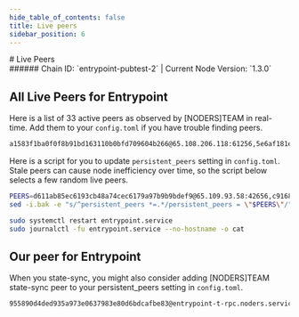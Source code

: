 ```yaml
---
hide_table_of_contents: false
title: Live peers
sidebar_position: 6
---
```


<div class="h1-with-icon icon-entrypoint">
# Live Peers
</div>
###### Chain ID: `entrypoint-pubtest-2` | Current Node Version: `1.3.0`

## All Live Peers for Entrypoint
Here is a list of 33 active peers as observed by [NODERS]TEAM in real-time. Add them to your `config.toml` if you have trouble finding peers.

```bash
a1583f1ba0f0f8b91bd163110b0bfd709604b266@65.108.206.118:61256,5e6af181ebf7f4ded2da56b004813ae70ba4f635@49.12.123.87:21116,c9168142f4989fcd96bbc52b9493b3089fa8862c@65.109.49.56:34656,05419a6f8cc137c4bb2d717ed6c33590aaae022d@213.133.100.172:26878,d57c7572d58cb3043770f2c0ba412b35035233ad@80.64.208.169:26656,1a54c65244018b2484a92172113b148a8855f559@91.144.171.205:20956,f7af71e7f32516f005192b21f1a83ca3f4fef4da@142.132.202.92:32256,7048ee28300ffa81103cd24b2af3d1af0c378def@195.201.197.4:34656,6e38397e09a2755841e2f350ba1ff8883a66551a@2a01:11556,b17f3f6a57a42081749c8f580af3567b5646f0bf@2406:26646,49db17efc0e026b3ffbcba003a99eacce3f02ff5@65.109.112.88:24456,e1a1ac9ecd04f051fad5dd8bd128f67bdea0745e@158.220.112.82:36656,99877f57f658e0b58205a50bedb84174dfd47586@38.242.200.220:26656,81bf2ade773a30eccdfee58a041974461f1838d8@185.107.68.148:26656,31f077b8aa29a8e7712720cbb427750d011b6c1f@144.217.68.182:19656,f8d481f73c93a94ff442951ec84962ca0b5ce773@162.19.217.37:26656,a4fefece24559890a8449486e9fe5b7c7d33684c@103.35.64.107:26656,829ef7c4354b4ca3134e2810746e2540c1d83c8d@194.233.73.163:34656,3435c1a1956ae26167672b7d66e03348be256031@86.111.48.25:26656,75e83d67504cbfacdc79da55ca46e2c4353816e7@65.109.92.241:3106,c77b592116bf557d700e4b2a0100a640c178db33@37.60.227.6:34656,4ec9c508297c528a7713ba5a95fc754a43ace3c4@116.105.188.164:37656,9bf58af93fbb6ee05612b3b7348933217bf335ed@217.76.53.171:12956,6fe46b74af48c23ab3c764e538e8309d3382240e@171.224.240.160:35555,d611ab85ec6193cb48a74cec6179a97b9b9bdef9@65.109.93.58:42656,af77d033ced2b7e0659cfd03a72a7830c679a6dc@35.233.224.18:26656,54f4ba39ff98730bf92112a04e7bdf6cb3cec4de@167.86.98.98:26656,66c5400a61d5a46eea1a9194b8dc48911d696235@14.172.34.74:26656,bf5d0c46771a6d7aa5587c925d5a0cb5aa8d0969@27.72.31.67:26656,05fd672e85ae6bdb263ecbd779e358750acf4c12@161.97.123.182:34656,e1b2eddac829b1006eb6e2ddbfc9199f212e505f@65.108.231.124:34656,d1d43cc7c7aef715957289fd96a114ecaa7ba756@65.21.198.100:20910,87b71852620c9e06cf3b426e03fcb77d145c0256@51.75.16.217:13656
```

Here is a script for you to update `persistent_peers` setting in `config.toml`. Stale peers can cause node inefficiency over time, so the script below selects a few random live peers.

```bash
PEERS=d611ab85ec6193cb48a74cec6179a97b9b9bdef9@65.109.93.58:42656,c9168142f4989fcd96bbc52b9493b3089fa8862c@65.109.49.56:34656,75e83d67504cbfacdc79da55ca46e2c4353816e7@65.109.92.241:3106,49db17efc0e026b3ffbcba003a99eacce3f02ff5@65.109.112.88:24456,81bf2ade773a30eccdfee58a041974461f1838d8@185.107.68.148:26656
sed -i.bak -e "s/^persistent_peers *=.*/persistent_peers = \"$PEERS\"/" ~/.entrypoint/config/config.toml

sudo systemctl restart entrypoint.service
sudo journalctl -fu entrypoint.service --no-hostname -o cat
```

## Our peer for Entrypoint
When you state-sync, you might also consider adding [NODERS]TEAM state-sync peer to your persistent_peers setting in `config.toml`.

```bash
955890d4ded935a973e0637983e80d6bdcafbe83@entrypoint-t-rpc.noders.services:15656
```